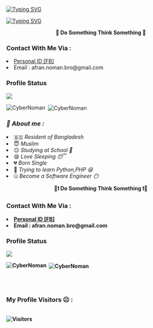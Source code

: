 [![Typing SVG](https://readme-typing-svg.herokuapp.com/?center=true&duration=3000&multiline=false&lines=Welcome+To+My+Profile)](https://git.io/typing-svg)

[![Typing SVG](https://readme-typing-svg.herokuapp.com/?color=F70000&center=true&duration=3000&multiline=false&lines=It's+Me+CyberNoman)](https://git.io/typing-svg)

<b><p align="center">🙂 Do Something Think Something 🙂</p></b>
<h3>Contact With Me Via :</h3>
<li> <a href="https://facebook.com/CYBER.NOMAN">Personal ID [FB]</a></li>
<li> Email : afran.noman.bro@gmail.com</li>
<h3>Profile Status </h3>

<img align="center" src="https://metrics.lecoq.io/CyberNoman">

<p><img align="left" src="https://github-readme-stats.vercel.app/api/top-langs?username=CyberNoman&show_icons=true&locale=en&layout=compact&theme=dark" alt="CyberNoman" /></p>

<p>&nbsp;<img align="center" src="https://github-readme-stats.vercel.app/api?username=CyberNoman&show_icons=true&locale=en&theme=dark" alt="CyberNoman" /></p>

<h3><b><i>🤠 About me :</i></b></h3>
<li> 🇧🇩 <i>Resident of Bangladesh</i></li>
<li> 😇 <i>Muslim</i></li>
<li> 😐 <i>Studying at School 🙂</i></li>
<li> 😪 <i>Love Sleeping 😴</i></li>
<li> 💔 <i>Born Single</i></li>
<li> 🐍 <i>Trying to learn Python,PHP 😪</i></li>
<li> 🤐 <i>Become a Software Engineer 😶</i></li>

<b>
<b><p align="center">🙂❗ Do Something Think Something ❗🙂</p></b>
<h3>Contact With Me Via :</h3>
<li> <a href="https://facebook.com/CYBER.NOMAN">Personal ID [FB]</a></li>
<li> Email : afran.noman.bro@gmail.com</li>
<h3>Profile Status </h3>

<img align="center" src="https://metrics.lecoq.io/CyberNoman">

<p><img align="left" src="https://github-readme-stats.vercel.app/api/top-langs?username=CyberNoman&show_icons=true&locale=en&layout=compact&theme=dark" alt="CyberNoman" /></p>

<p>&nbsp;<img align="center" src="https://github-readme-stats.vercel.app/api?username=CyberNoman&show_icons=true&locale=en&theme=dark" alt="CyberNoman" /></p>

<br><br>
<h3> My Profile Visitors ☹️ :</h3>
<br>
<img src="https://profile-counter.glitch.me/CyberNoman/count.svg" alt="Visitors">
